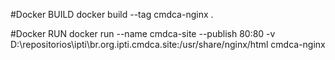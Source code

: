 #Docker BUILD
docker build --tag cmdca-nginx .

#Docker RUN
docker run --name cmdca-site --publish 80:80 -v D:\repositorios\ipti\br.org.ipti.cmdca.site:/usr/share/nginx/html cmdca-nginx